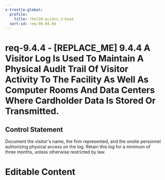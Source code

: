 ```yaml
---
x-trestle-global:
  profile:
    title: rhel10-pcidss_3-base
  sort-id: req-09.04.04
---
```


# req-9.4.4 - \[REPLACE_ME\] 9.4.4 A Visitor Log Is Used To Maintain A Physical Audit Trail Of Visitor Activity To The Facility As Well As Computer Rooms And Data Centers Where Cardholder Data Is Stored Or Transmitted.

## Control Statement

Document the visitor's name, the firm represented, and the onsite
personnel authorizing physical access on the log.
Retain this log for a minimum of three months, unless otherwise restricted
by law.

# Editable Content

<!-- Make additions and edits below -->
<!-- The above represents the contents of the control as received by the profile, prior to additions. -->
<!-- If the profile makes additions to the control, they will appear below. -->
<!-- The above markdown may not be edited but you may edit the content below, and/or introduce new additions to be made by the profile. -->
<!-- If there is a yaml header at the top, parameter values may be edited. Use --set-parameters to incorporate the changes during assembly. -->
<!-- The content here will then replace what is in the profile for this control, after running profile-assemble. -->
<!-- The current profile has no added parts for this control, but you may add new ones here. -->
<!-- Each addition must have a heading either of the form ## Control my_addition_name -->
<!-- or ## Part a. (where the a. refers to one of the control statement labels.) -->
<!-- "## Control" parts are new parts added after the statement part. -->
<!-- "## Part" parts are new parts added into the top-level statement part with that label. -->
<!-- Subparts may be added with nested hash levels of the form ### My Subpart Name -->
<!-- underneath the parent ## Control or ## Part being added -->
<!-- See https://oscal-compass.github.io/compliance-trestle/tutorials/ssp_profile_catalog_authoring/ssp_profile_catalog_authoring for guidance. -->
